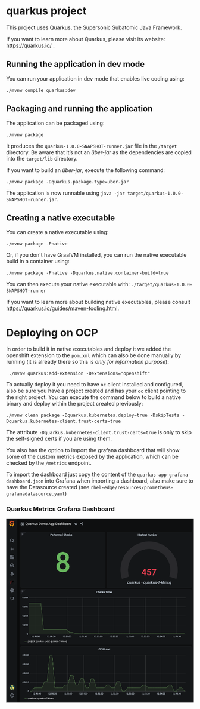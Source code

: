 # quarkus project

This project uses Quarkus, the Supersonic Subatomic Java Framework.

If you want to learn more about Quarkus, please visit its website: https://quarkus.io/ .

## Running the application in dev mode

You can run your application in dev mode that enables live coding using:
```shell script
./mvnw compile quarkus:dev
```

## Packaging and running the application

The application can be packaged using:
```shell script
./mvnw package
```
It produces the `quarkus-1.0.0-SNAPSHOT-runner.jar` file in the `/target` directory.
Be aware that it’s not an _über-jar_ as the dependencies are copied into the `target/lib` directory.

If you want to build an _über-jar_, execute the following command:
```shell script
./mvnw package -Dquarkus.package.type=uber-jar
```

The application is now runnable using `java -jar target/quarkus-1.0.0-SNAPSHOT-runner.jar`.

## Creating a native executable

You can create a native executable using: 
```shell script
./mvnw package -Pnative
```

Or, if you don't have GraalVM installed, you can run the native executable build in a container using: 
```shell script
./mvnw package -Pnative -Dquarkus.native.container-build=true
```

You can then execute your native executable with: `./target/quarkus-1.0.0-SNAPSHOT-runner`

If you want to learn more about building native executables, please consult https://quarkus.io/guides/maven-tooling.html.

# Deploying on OCP

In order to build it in native executables and deploy it we added the openshift extension to the `pom.xml` which can also be done manually by running (it is already there so this is *only for information purpose*):

```shell
 ./mvnw quarkus:add-extension -Dextensions="openshift"
```

To actually deploy it you need to have `oc` client installed and configured, also be sure you have a project created and has your `oc` client pointing to the right project. You can execute the command below to build a native binary and deploy within the project created previously:

```shell
./mvnw clean package -Dquarkus.kubernetes.deploy=true -DskipTests -Dquarkus.kubernetes-client.trust-certs=true
```
The attribute `-Dquarkus.kubernetes-client.trust-certs=true` is only to skip the self-signed certs if you are using them.

You also has the option to import the grafana dashboard that will show some of the custom metrics exposed by the application, which can be checked by the `/metrics` endpoint.

To import the dashboard just copy the content of the `quarkus-app-grafana-dashboard.json` into Grafana when importing a dashboard, also make sure to have the Datasource created (see `rhel-edge/resources/prometheus-grafanadatasource.yaml`)

### Quarkus Metrics Grafana Dashboard
![Quarkus Demo App Metrics](../images/quarkus-metrics.png)